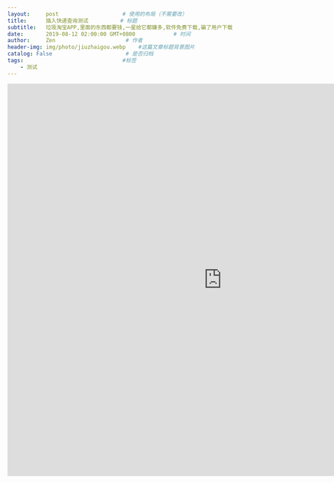 ```yaml
---
layout:     post                    # 使用的布局（不需要改）
title:      插入快递查询测试          # 标题
subtitle:   垃圾淘宝APP,里面的东西都要钱,一星给它都嫌多,软件免费下载,骗了用户下载,使用过程中不断引导用户充钱,简直是个无底洞!   #副标题
date:       2019-08-12 02:00:00 GMT+0800            # 时间
author:     Zen                      # 作者
header-img: img/photo/jiuzhaigou.webp    #这篇文章标题背景图片
catalog: False                       # 是否归档
tags:                               #标签
    - 测试
---
```


<iframe name="kuaidi100" src="https://www.kuaidi100.com/frame/index.html" width="960" height="880" marginwidth="0" marginheight="0" hspace="0" vspace="0" frameborder="0" scrolling="no"></iframe>
